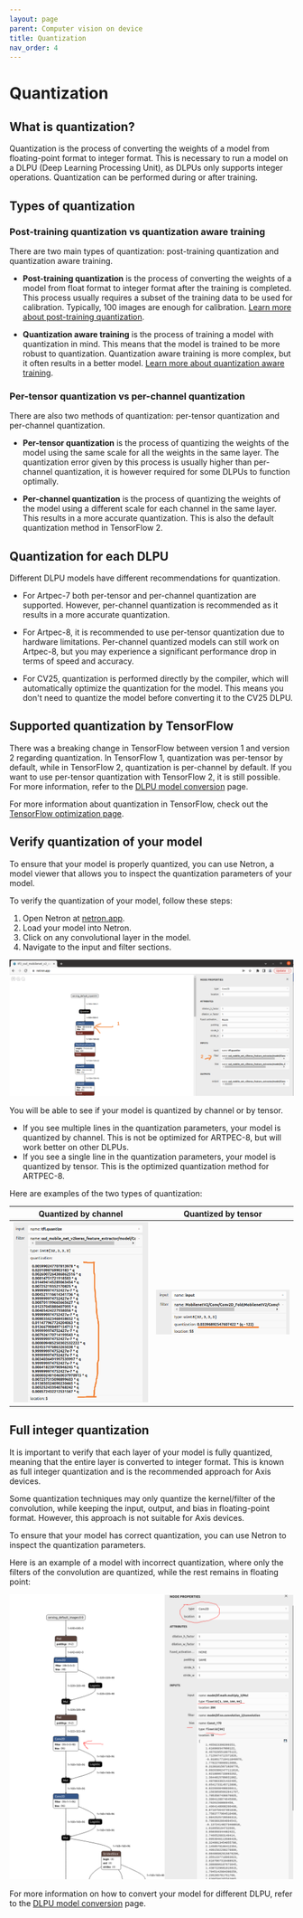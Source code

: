 ```yaml
---
layout: page
parent: Computer vision on device
title: Quantization
nav_order: 4
---
```


# Quantization

## What is quantization?

Quantization is the process of converting the weights of a model from floating-point format to integer format. This is necessary to run a model on a DLPU (Deep Learning Processing Unit), as DLPUs only supports integer operations. Quantization can be performed during or after training.

## Types of quantization

### Post-training quantization vs quantization aware training

There are two main types of quantization: post-training quantization and quantization aware training.

- **Post-training quantization** is the process of converting the weights of a model from float format to integer format after the training is completed. This process usually requires a subset of the training data to be used for calibration. Typically, 100 images are enough for calibration. [Learn more about post-training quantization](https://www.tensorflow.org/model_optimization/guide/quantization/post_training).

- **Quantization aware training** is the process of training a model with quantization in mind. This means that the model is trained to be more robust to quantization. Quantization aware training is more complex, but it often results in a better model. [Learn more about quantization aware training](https://www.tensorflow.org/model_optimization/guide/quantization/training).

### Per-tensor quantization vs per-channel quantization

There are also two methods of quantization: per-tensor quantization and per-channel quantization.

- **Per-tensor quantization** is the process of quantizing the weights of the model using the same scale for all the weights in the same layer. The quantization error given by this process is usually higher than per-channel quantization, it is however required for some DLPUs to function optimally.

- **Per-channel quantization** is the process of quantizing the weights of the model using a different scale for each channel in the same layer. This results in a more accurate quantization. This is also the default quantization method in TensorFlow 2.

## Quantization for each DLPU

Different DLPU models have different recommendations for quantization.

- For Artpec-7 both per-tensor and per-channel quantization are supported. However, per-channel quantization is recommended as it results in a more accurate quantization.

- For Artpec-8, it is recommended to use per-tensor quantization due to hardware limitations. Per-channel quantized models can still work on Artpec-8, but you may experience a significant performance drop in terms of speed and accuracy.

- For CV25, quantization is performed directly by the compiler, which will automatically optimize the quantization for the model. This means you don't need to quantize the model before converting it to the CV25 DLPU.

## Supported quantization by TensorFlow

There was a breaking change in TensorFlow between version 1 and version 2 regarding quantization. In TensorFlow 1, quantization was per-tensor by default, while in TensorFlow 2, quantization is per-channel by default. If you want to use per-tensor quantization with TensorFlow 2, it is still possible. For more information, refer to the [DLPU model conversion](./dlpu-model-conversion) page.

For more information about quantization in TensorFlow, check out the [TensorFlow optimization page](https://www.tensorflow.org/lite/performance/post_training_quantization).

## Verify quantization of your model

To ensure that your model is properly quantized, you can use Netron, a model viewer that allows you to inspect the quantization parameters of your model.

To verify the quantization of your model, follow these steps:

1. Open Netron at [netron.app](https://netron.app/).
2. Load your model into Netron.
3. Click on any convolutional layer in the model.
4. Navigate to the input and filter sections.

![Quantized by channel](../../assets/images/quantization-location.png)

You will be able to see if your model is quantized by channel or by tensor.

- If you see multiple lines in the quantization parameters, your model is quantized by channel. This is not be optimized for ARTPEC-8, but will work better on other DLPUs.
- If you see a single line in the quantization parameters, your model is quantized by tensor. This is the optimized quantization method for ARTPEC-8.

Here are examples of the two types of quantization:

Quantized by channel             |  Quantized by tensor
:--------------------------------------:|:-------------------------:
![Quantized by channel](../../assets/images/quantization-by-channel.png)  | ![Quantized by tensor](../../assets/images/quantization-by-tensor.png)

## Full integer quantization

It is important to verify that each layer of your model is fully quantized, meaning that the entire layer is converted to integer format. This is known as full integer quantization and is the recommended approach for Axis devices.

Some quantization techniques may only quantize the kernel/filter of the convolution, while keeping the input, output, and bias in floating-point format. However, this approach is not suitable for Axis devices.

To ensure that your model has correct quantization, you can use Netron to inspect the quantization parameters.

Here is an example of a model with incorrect quantization, where only the filters of the convolution are quantized, while the rest remains in floating point:

![Unquantized model](../../assets/images/non-full-integer-quantization.png)

For more information on how to convert your model for different DLPU, refer to the [DLPU model conversion](./dlpu-model-conversion) page.
